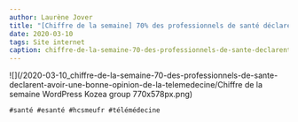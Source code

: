 ```yaml
---
author: Laurène Jover
title: "[Chiffre de la semaine] 70% des professionnels de santé déclarent avoir une bonne opinion de la télémédecine."
date: 2020-03-10
tags: Site internet
caption: chiffre-de-la-semaine-70-des-professionnels-de-sante-declarent-avoir-une-bonne-opinion-de-la-telemedecine.webp
---
```


![](/2020-03-10_chiffre-de-la-semaine-70-des-professionnels-de-sante-declarent-avoir-une-bonne-opinion-de-la-telemedecine/Chiffre de la semaine WordPress Kozea group 770x578px.png)

    #santé #esanté #hcsmeufr #télémédecine
